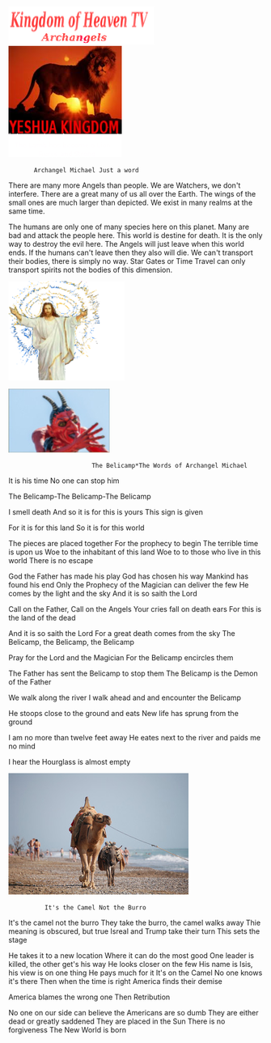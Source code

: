 
![](images/logo_main.png)                                                              ![](images/logo.png)



           Archangel Michael Just a word
There are many more Angels than people. We are Watchers, we don't interfere. There are a great many of us all over the Earth.
The wings of the small ones are much larger than depicted. We exist in many realms at the same time.

The humans are only one of many species here on this planet. Many are bad and attack the people here.
This world is destine for death. It is the only way to destroy the evil here. 
The Angels will just leave when this world ends. If the humans can't leave then they also will die. 
We can't transport their bodies, there is simply no way. Star Gates or Time Travel can only transport spirits not the bodies of this dimension. 




![](images/jes.png)






![](images/belicamp.jpg)

                           The Belicamp*The Words of Archangel Michael 

It is his time
No one can stop him

 The Belicamp-The Belicamp-The Belicamp

I smell death
And so it is for this is yours
This sign is given

For it is for this land
So it is for this world

The pieces are placed together
For the prophecy to begin
The terrible time is upon us
Woe to the inhabitant of this land
Woe to to those who live in this world
There is no escape

God the Father has made his play
God has chosen his way
Mankind has found his end
Only the Prophecy of the Magician can deliver the few
He comes by the light and the sky
And it is so saith the Lord

Call on the Father, Call on the Angels
Your cries fall on death ears
For this is the land of the dead

And it is so saith the Lord
For a great death comes from the sky
The Belicamp, the Belicamp, the Belicamp

Pray for the Lord and the Magician
For the Belicamp encircles them

The Father has sent the Belicamp to stop them
The Belicamp is the Demon of the Father

We walk along the river
I walk ahead and and encounter the Belicamp

He stoops close to the ground and eats
New life has sprung from the ground

I am no more than twelve feet away
He eates next to the river and paids me no mind

I hear the Hourglass is almost empty


![](images/camel1.jpg)

              It's the Camel Not the Burro

It's the camel not the burro
They take the burro, the camel walks away
Thie meaning is obscured, but true
Isreal and Trump take their turn
This sets the stage

He takes it to a new location
Where it can do the most good
One leader is killed, the other get's his way
He looks closer on the few
His name is Isis, his view is on one thing
He pays much for it
It's on the Camel
No one knows it's there
Then when the time is right
America finds their demise

America blames the wrong one
Then Retribution

No one on our side can believe the Americans are so dumb
They are either dead or greatly saddened 
They are placed in the Sun
There is no forgiveness
The New World is born










